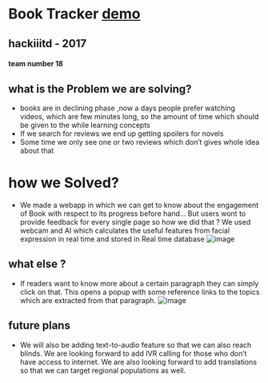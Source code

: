 # Book Tracker [demo](https://teambingo.github.io/public)
## hackiiitd - 2017
#### team number 18

## what is the Problem we are solving?
- books are in declining phase ,now a days  people prefer watching videos, which  are few minutes long, so the amount of time which should be given to the while learning concepts
- If we search for reviews we end up getting spoilers for novels
- Some time we only see one or two reviews which don’t gives whole idea about that

# how we Solved?

- We made a webapp in which we can get to know about the engagement of Book with respect to its progress before hand…
But users wont to provide feedback for every single page so how we did that ?
We used webcam and AI which calculates the useful features from facial expression in real time and stored in Real time database
![image](https://user-images.githubusercontent.com/22680912/29739247-b06ca9ba-8a56-11e7-94a8-74c224830490.png)

## what else ?
- If readers want to know more about a certain paragraph they can simply click on that. This opens a popup with some reference links to the topics which are extracted from that paragraph.
![image](https://user-images.githubusercontent.com/22680912/29739253-cf0a915c-8a56-11e7-9eea-f455c5665d5a.png)

## future plans
- We will also be adding text-to-audio feature so that we can also reach blinds. We are looking forward to add IVR calling for those who don’t have access to internet. We are also looking forward to add translations so that we can target regional populations as well.
